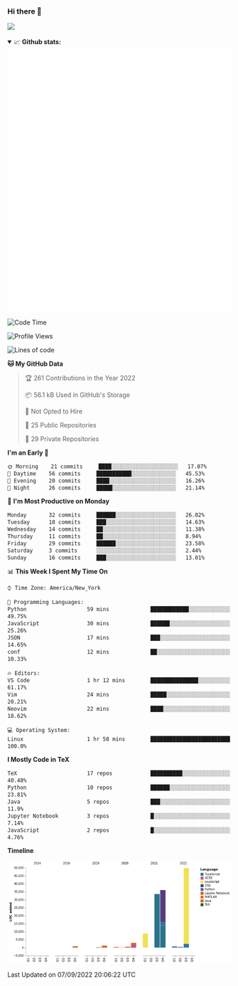 ### Hi there 👋
 <!--<a href=""><img src="https://img.shields.io/badge/gmail-%23D14836.svg?&style=for-the-badge&logo=gmail&logoColor=white"/></a>-->
 <a href="https://twitter.com/shahanM"><img src="https://img.shields.io/badge/twitter-%231DA1F2.svg?&style=for-the-badge&logo=twitter&logoColor=white"/></a>
 <!--<a href=""><img src="https://img.shields.io/badge/linkedin-%230077B5.svg?&style=for-the-badge&logo=linkedin&logoColor=white"/></a>-->
<details open>
  <summary>📈 <b>Github stats:</b></summary>
  <img src="https://raw.githubusercontent.com/ShahanM/stats-github/master/generated/overview.svg#gh-dark-mode-only" />
  <!--![](https://raw.githubusercontent.com/username/github-stats/master/generated/overview.svg#gh-light-mode-only)-->
  <img src="https://raw.githubusercontent.com/ShahanM/stats-github/master/generated/languages.svg#gh-dark-mode-only" />
  <!--![](https://raw.githubusercontent.com/username/github-stats/master/generated/languages.svg#gh-light-mode-only)-->
  <!--<img src="https://raw.githubusercontent.com/ShahanM/github-stats/master/generated/overview.svg"/>-->
  <!--<img src="https://raw.githubusercontent.com/ShahanM/github-stats/master/generated/languages.svg"/>-->
</details>


<!--
**ShahanM/ShahanM** is a ✨ _special_ ✨ repository because its `README.md` (this file) appears on your GitHub profile.

Here are some ideas to get you started:

- 🔭 I’m currently working on ...
- 🌱 I’m currently learning ...
- 👯 I’m looking to collaborate on ...
- 🤔 I’m looking for help with ...
- 💬 Ask me about ...
- 📫 How to reach me: ...
- 😄 Pronouns: ...
- ⚡ Fun fact: ...
-->

<!--START_SECTION:waka-->
![Code Time](http://img.shields.io/badge/Code%20Time-532%20hrs%2010%20mins-blue)

![Profile Views](http://img.shields.io/badge/Profile%20Views-0-blue)

![Lines of code](https://img.shields.io/badge/From%20Hello%20World%20I%27ve%20Written-136%20Thousand%20lines%20of%20code-blue)

**🐱 My GitHub Data** 

> 🏆 261 Contributions in the Year 2022
 > 
> 📦 56.1 kB Used in GitHub's Storage 
 > 
> 🚫 Not Opted to Hire
 > 
> 📜 25 Public Repositories 
 > 
> 🔑 29 Private Repositories  
 > 
**I'm an Early 🐤** 

```text
🌞 Morning    21 commits     ████░░░░░░░░░░░░░░░░░░░░░   17.07% 
🌆 Daytime    56 commits     ███████████░░░░░░░░░░░░░░   45.53% 
🌃 Evening    20 commits     ████░░░░░░░░░░░░░░░░░░░░░   16.26% 
🌙 Night      26 commits     █████░░░░░░░░░░░░░░░░░░░░   21.14%

```
📅 **I'm Most Productive on Monday** 

```text
Monday       32 commits     ██████░░░░░░░░░░░░░░░░░░░   26.02% 
Tuesday      18 commits     ███░░░░░░░░░░░░░░░░░░░░░░   14.63% 
Wednesday    14 commits     ██░░░░░░░░░░░░░░░░░░░░░░░   11.38% 
Thursday     11 commits     ██░░░░░░░░░░░░░░░░░░░░░░░   8.94% 
Friday       29 commits     ██████░░░░░░░░░░░░░░░░░░░   23.58% 
Saturday     3 commits      ░░░░░░░░░░░░░░░░░░░░░░░░░   2.44% 
Sunday       16 commits     ███░░░░░░░░░░░░░░░░░░░░░░   13.01%

```


📊 **This Week I Spent My Time On** 

```text
⌚︎ Time Zone: America/New_York

💬 Programming Languages: 
Python                   59 mins             ████████████░░░░░░░░░░░░░   49.75% 
JavaScript               30 mins             ██████░░░░░░░░░░░░░░░░░░░   25.26% 
JSON                     17 mins             ███░░░░░░░░░░░░░░░░░░░░░░   14.65% 
conf                     12 mins             ██░░░░░░░░░░░░░░░░░░░░░░░   10.33%

🔥 Editors: 
VS Code                  1 hr 12 mins        ███████████████░░░░░░░░░░   61.17% 
Vim                      24 mins             █████░░░░░░░░░░░░░░░░░░░░   20.21% 
Neovim                   22 mins             ████░░░░░░░░░░░░░░░░░░░░░   18.62%

💻 Operating System: 
Linux                    1 hr 58 mins        █████████████████████████   100.0%

```

**I Mostly Code in TeX** 

```text
TeX                      17 repos            ██████████░░░░░░░░░░░░░░░   40.48% 
Python                   10 repos            ██████░░░░░░░░░░░░░░░░░░░   23.81% 
Java                     5 repos             ███░░░░░░░░░░░░░░░░░░░░░░   11.9% 
Jupyter Notebook         3 repos             █░░░░░░░░░░░░░░░░░░░░░░░░   7.14% 
JavaScript               2 repos             █░░░░░░░░░░░░░░░░░░░░░░░░   4.76%

```


**Timeline**

![Chart not found](https://raw.githubusercontent.com/ShahanM/ShahanM/main/charts/bar_graph.png) 


 Last Updated on 07/09/2022 20:06:22 UTC
<!--END_SECTION:waka-->
